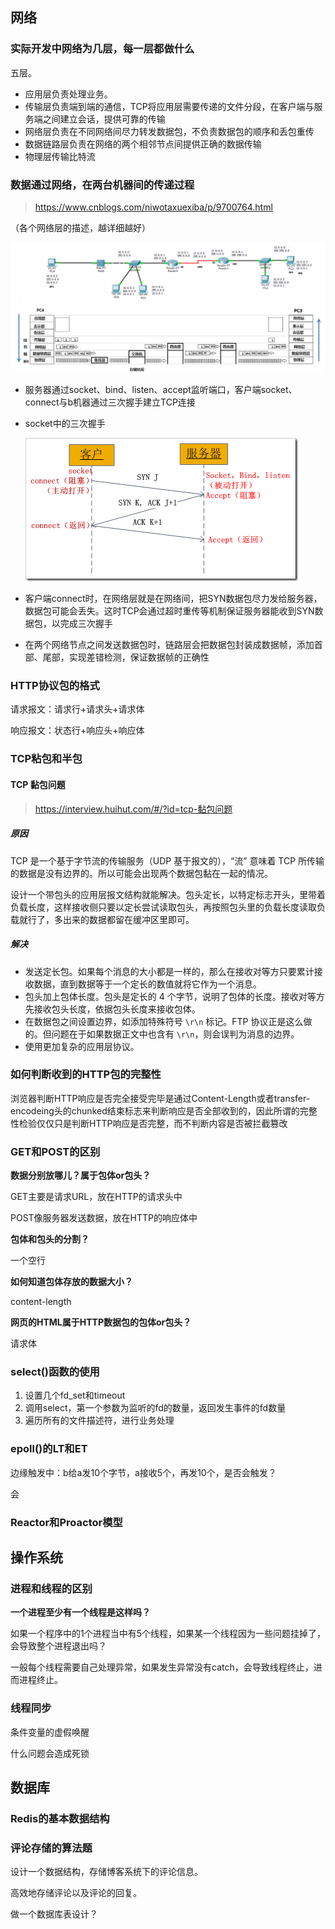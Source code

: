## 网络

### 实际开发中网络为几层，每一层都做什么

五层。

- 应用层负责处理业务。
- 传输层负责端到端的通信，TCP将应用层需要传递的文件分段，在客户端与服务端之间建立会话，提供可靠的传输
- 网络层负责在不同网络间尽力转发数据包，不负责数据包的顺序和丢包重传
- 数据链路层负责在网络的两个相邻节点间提供正确的数据传输
- 物理层传输比特流

### 数据通过网络，在两台机器间的传递过程

> https://www.cnblogs.com/niwotaxuexiba/p/9700764.html

（各个网络层的描述，越详细越好）

![网络设备](../images/网络设备.png)

- 服务器通过socket、bind、listen、accept监听端口，客户端socket、connect与b机器通过三次握手建立TCP连接

- socket中的三次握手

  ![201012122157476286](../images/201012122157476286.png)

- 客户端connect时，在网络层就是在网络间，把SYN数据包尽力发给服务器，数据包可能会丢失。这时TCP会通过超时重传等机制保证服务器能收到SYN数据包，以完成三次握手

- 在两个网络节点之间发送数据包时，链路层会把数据包封装成数据帧，添加首部、尾部，实现差错检测，保证数据帧的正确性

### HTTP协议包的格式

请求报文：请求行+请求头+请求体

响应报文：状态行+响应头+响应体

### TCP粘包和半包

#### TCP 黏包问题

> https://interview.huihut.com/#/?id=tcp-黏包问题

##### 原因

TCP 是一个基于字节流的传输服务（UDP 基于报文的），“流” 意味着 TCP 所传输的数据是没有边界的。所以可能会出现两个数据包黏在一起的情况。

设计一个带包头的应用层报文结构就能解决。包头定长，以特定标志开头，里带着负载长度，这样接收侧只要以定长尝试读取包头，再按照包头里的负载长度读取负载就行了，多出来的数据都留在缓冲区里即可。

##### 解决

- 发送定长包。如果每个消息的大小都是一样的，那么在接收对等方只要累计接收数据，直到数据等于一个定长的数值就将它作为一个消息。
- 包头加上包体长度。包头是定长的 4 个字节，说明了包体的长度。接收对等方先接收包头长度，依据包头长度来接收包体。
- 在数据包之间设置边界，如添加特殊符号 `\r\n` 标记。FTP 协议正是这么做的。但问题在于如果数据正文中也含有 `\r\n`，则会误判为消息的边界。
- 使用更加复杂的应用层协议。



### 如何判断收到的HTTP包的完整性

浏览器判断HTTP响应是否完全接受完毕是通过Content-Length或者transfer-encodeing头的chunked结束标志来判断响应是否全部收到的，因此所谓的完整性检验仅仅只是判断HTTP响应是否完整，而不判断内容是否被拦截篡改

### GET和POST的区别

**数据分别放哪儿？属于包体or包头？**

GET主要是请求URL，放在HTTP的请求头中

POST像服务器发送数据，放在HTTP的响应体中

**包体和包头的分割？**

一个空行

**如何知道包体存放的数据大小？**

content-length

**网页的HTML属于HTTP数据包的包体or包头？**

请求体

### select()函数的使用

1. 设置几个fd_set和timeout
2. 调用select，第一个参数为监听的fd的数量，返回发生事件的fd数量
3. 遍历所有的文件描述符，进行业务处理

### epoll()的LT和ET

边缘触发中：b给a发10个字节，a接收5个，再发10个，是否会触发？

会

### Reactor和Proactor模型

## 操作系统

### 进程和线程的区别



**一个进程至少有一个线程是这样吗？**

如果一个程序中的1个进程当中有5个线程，如果某一个线程因为一些问题挂掉了，会导致整个进程退出吗？

一般每个线程需要自己处理异常，如果发生异常没有catch，会导致线程终止，进而进程终止。

### 线程同步

条件变量的虚假唤醒

什么问题会造成死锁

## 数据库

### Redis的基本数据结构



### 评论存储的算法题

设计一个数据结构，存储博客系统下的评论信息。

高效地存储评论以及评论的回复。

做一个数据库表设计？

